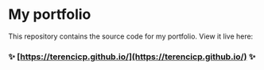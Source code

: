 # My portfolio

This repository contains the source code for my portfolio. View it live here:

### ✨ [https://terencicp.github.io/](https://terencicp.github.io/) ✨
